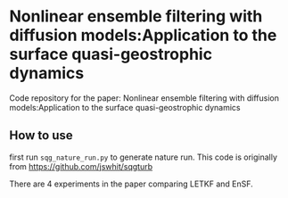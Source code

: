 # Nonlinear ensemble filtering with diffusion models:Application to the surface quasi-geostrophic dynamics
Code repository for the paper:
Nonlinear ensemble filtering with diffusion models:Application to the surface quasi-geostrophic dynamics

## How to use
first run `sqg_nature_run.py` to generate nature run. This code is originally from https://github.com/jswhit/sqgturb

There are 4 experiments in the paper comparing LETKF and EnSF.

